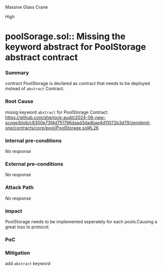 Massive Glass Crane

High

# poolSorage.sol:: Missing the keyword abstract for PoolStorage abstract contract

### Summary

contract PoolStorage is declared as contract that needs to be deployed instead of `abstract` Contract.

### Root Cause

missig keyword `abstract` for PoolStorage Contract.
https://github.com/sherlock-audit/2024-06-new-scope/blob/c8300e73f4d751796daad3dadbae4d11072b3d79/zerolend-one/contracts/core/pool/PoolStorage.sol#L26
### Internal pre-conditions
_No response_


### External pre-conditions

_No response_

### Attack Path

_No response_

### Impact

PoolStorage needs to be implemented seperately for each pools.Causing a great loss to protocol.

### PoC


### Mitigation

add `abstract` keyword
